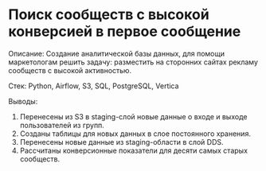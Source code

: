 # Поиск сообществ с высокой конверсией в первое сообщение

Описание: Создание аналитической базы данных, для помощи маркетологам решить задачу: разместить на сторонних сайтах рекламу сообществ с высокой активностью.

Стек: Python, Airflow, S3, SQL, PostgreSQL, Vertica

Выводы:
1. Перенесены из S3 в staging-слой новые данные о входе и выходе пользователей из групп.
2. Созданы таблицы для новых данных в слое постоянного хранения.
3. Перенесены новые данные из staging-области в слой DDS.
4. Рассчитаны конверсионные показатели для десяти самых старых сообществ.